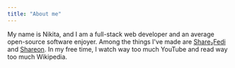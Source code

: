 ```yaml
---
title: "About me"
---
```


My name is Nikita, and I am a full-stack web developer and an average open-source software enjoyer. Among the things I've made are [Share₂Fedi](https://github.com/kytta/share2fedi) and [Shareon](https://shareon.js.org/). In my free time, I watch way too much YouTube and read way too much Wikipedia.
